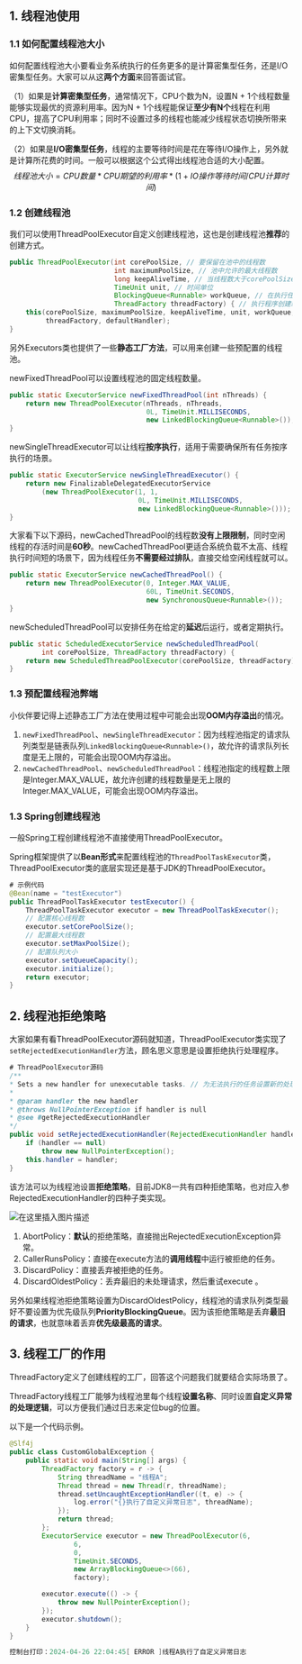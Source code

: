 ## 1. 线程池使用

### 1.1 如何配置线程池大小

如何配置线程池大小要看业务系统执行的任务更多的是计算密集型任务，还是I/O密集型任务。大家可以从这**两个方面**来回答面试官。

（1）如果是**计算密集型任务**，通常情况下，CPU个数为N，设置N + 1个线程数量能够实现最优的资源利用率。因为N + 1个线程能保证**至少有N个**线程在利用CPU，提高了CPU利用率；同时不设置过多的线程也能减少线程状态切换所带来的上下文切换消耗。

（2）如果是**I/O密集型任务**，线程的主要等待时间是花在等待I/O操作上，另外就是计算所花费的时间。一般可以根据这个公式得出线程池合适的大小配置。
$$
线程池大小 = CPU数量 * CPU期望的利用率 * (1 + IO操作等待时间/CPU计算时间)
$$

### 1.2 创建线程池

我们可以使用ThreadPoolExecutor自定义创建线程池，这也是创建线程池**推荐**的创建方式。

```java
public ThreadPoolExecutor(int corePoolSize, // 要保留在池中的线程数
                          int maximumPoolSize, // 池中允许的最大线程数
                          long keepAliveTime, // 当线程数大于corePoolSize时，多余的空闲线程在终止之前等待新任务的最长时间
                          TimeUnit unit, // 时间单位
                          BlockingQueue<Runnable> workQueue, // 在执行任务之前用于保存任务的队列
                          ThreadFactory threadFactory) { // 执行程序创建新线程时使用的工厂
    this(corePoolSize, maximumPoolSize, keepAliveTime, unit, workQueue,
         threadFactory, defaultHandler);
}
```

另外Executors类也提供了一些**静态工厂方法**，可以用来创建一些预配置的线程池。

newFixedThreadPool可以设置线程池的固定线程数量。

```java
public static ExecutorService newFixedThreadPool(int nThreads) {
    return new ThreadPoolExecutor(nThreads, nThreads,
                                  0L, TimeUnit.MILLISECONDS,
                                  new LinkedBlockingQueue<Runnable>());
}
```

newSingleThreadExecutor可以让线程**按序执行**，适用于需要确保所有任务按序执行的场景。

```java
public static ExecutorService newSingleThreadExecutor() {
    return new FinalizableDelegatedExecutorService
        (new ThreadPoolExecutor(1, 1,
                                0L, TimeUnit.MILLISECONDS,
                                new LinkedBlockingQueue<Runnable>()));
}
```

大家看下以下源码，newCachedThreadPool的线程数**没有上限限制**，同时空闲线程的存活时间是**60秒**。newCachedThreadPool更适合系统负载不太高、线程执行时间短的场景下，因为线程任务**不需要经过排队**，直接交给空闲线程就可以。

```java
public static ExecutorService newCachedThreadPool() {
    return new ThreadPoolExecutor(0, Integer.MAX_VALUE,
                                  60L, TimeUnit.SECONDS,
                                  new SynchronousQueue<Runnable>());
}
```

newScheduledThreadPool可以安排任务在给定的**延迟**后运行，或者定期执行。

```java
public static ScheduledExecutorService newScheduledThreadPool(
        int corePoolSize, ThreadFactory threadFactory) {
    return new ScheduledThreadPoolExecutor(corePoolSize, threadFactory);
}
```



### 1.3 预配置线程池弊端

小伙伴要记得上述静态工厂方法在使用过程中可能会出现**OOM内存溢出**的情况。

1. `newFixedThreadPool`、`newSingleThreadExecutor`：因为线程池指定的请求队列类型是链表队列`LinkedBlockingQueue<Runnable>()`，故允许的请求队列长度是无上限的，可能会出现OOM内存溢出。
2. `newCachedThreadPool`、`newScheduledThreadPool`：线程池指定的线程数上限是Integer.MAX_VALUE，故允许创建的线程数量是无上限的Integer.MAX_VALUE，可能会出现OOM内存溢出。

### 1.3 Spring创建线程池

一般Spring工程创建线程池不直接使用ThreadPoolExecutor。

Spring框架提供了以**Bean形式**来配置线程池的`ThreadPoolTaskExecutor`类，ThreadPoolExecutor类的底层实现还是基于JDK的ThreadPoolExecutor。

```java
# 示例代码
@Bean(name = "testExecutor")
public ThreadPoolTaskExecutor testExecutor() {
    ThreadPoolTaskExecutor executor = new ThreadPoolTaskExecutor();
    // 配置核心线程数
    executor.setCorePoolSize();
    // 配置最大线程数
    executor.setMaxPoolSize();
    // 配置队列大小
    executor.setQueueCapacity();
    executor.initialize();
    return executor;
}
```

## 2. 线程池拒绝策略

大家如果有看ThreadPoolExecutor源码就知道，ThreadPoolExecutor类实现了`setRejectedExecutionHandler`方法，顾名思义意思是设置拒绝执行处理程序。

```java
# ThreadPoolExecutor源码
/**
* Sets a new handler for unexecutable tasks. // 为无法执行的任务设置新的处理程序
*
* @param handler the new handler
* @throws NullPointerException if handler is null
* @see #getRejectedExecutionHandler
*/
public void setRejectedExecutionHandler(RejectedExecutionHandler handler) {
    if (handler == null)
        throw new NullPointerException();
    this.handler = handler;
}
```

该方法可以为线程池设置**拒绝策略**，目前JDK8一共有四种拒绝策略，也对应入参RejectedExecutionHandler的四种子类实现。

![在这里插入图片描述](https://img-blog.csdnimg.cn/direct/b5130a99fbca4f34bb4816ece1ad1656.png#pic_center)


1. AbortPolicy：**默认**的拒绝策略，直接抛出RejectedExecutionException异常。
2. CallerRunsPolicy：直接在execute方法的**调用线程**中运行被拒绝的任务。
3. DiscardPolicy：直接丢弃被拒绝的任务。
4. DiscardOldestPolicy：丢弃最旧的未处理请求，然后重试execute 。

另外如果线程池拒绝策略设置为DiscardOldestPolicy，线程池的请求队列类型最好不要设置为优先级队列**PriorityBlockingQueue**。因为该拒绝策略是丢弃**最旧的请求**，也就意味着丢弃**优先级最高的请求**。

## 3. 线程工厂的作用

ThreadFactory定义了创建线程的工厂，回答这个问题我们就要结合实际场景了。

ThreadFactory线程工厂能够为线程池里每个线程**设置名称**、同时设置**自定义异常的处理逻辑**，可以方便我们通过日志来定位bug的位置。

以下是一个代码示例。

```java
@Slf4j
public class CustomGlobalException {
    public static void main(String[] args) {
        ThreadFactory factory = r -> {
            String threadName = "线程A";
            Thread thread = new Thread(r, threadName);
            thread.setUncaughtExceptionHandler((t, e) -> {
                log.error("{}执行了自定义异常日志", threadName);
            });
            return thread;
        };
        ExecutorService executor = new ThreadPoolExecutor(6,
                6,
                0,
                TimeUnit.SECONDS,
                new ArrayBlockingQueue<>(66),
                factory);

        executor.execute(() -> {
            throw new NullPointerException();
        });
        executor.shutdown();
    }
}

控制台打印：2024-04-26 22:04:45[ ERROR ]线程A执行了自定义异常日志
```

